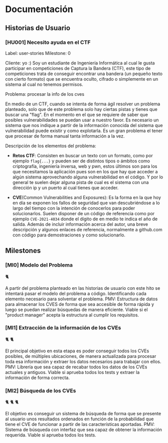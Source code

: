 # Documentación


## Historias de Usuario

### [HU001] Necesito ayuda en el CTF

Label: user-stories
Milestone: 0

Cliente: yo :)
Soy un estudiante de Ingeniería Informática al cual le gusta participar en competiciones de Captura la Bandera (CTF), este tipo de competiciones trata de conseguir encontrar una bandera (un pequeño texto con cierto formato) que se encuentra oculto, cifrado o simplemente en un sistema al cual no tenemos permisos.

Problema: procesar la info de los cves

En medio de un CTF, cuando se intenta de forma ágil resolver un problema planteado, solo que de este problema solo hay ciertas pistas y tienes que buscar una "flag". En el momento en el que se requiere de saber que posibles vulnerabilidades se puedan usar a nuestro favor. Es necesario un sistema que nos indique a partir de la información conocida del sistema que vulnerabilidad puede existir y como explotarla. Es un gran problema el tener que procesar de forma manual tanta información a la vez.

Descripción de los elementos del problema:
- **Retos CTF**: Consisten en buscar un texto con un formato, como por ejemplo ```flag{...}``` y pueden ser de distintos tipos o ámbitos como criptografía, ingeniería inversa, web y pwn, estos últimos son para los que necesitamos la aplicación pues son en los que hay que acceder a algún sistema aprovechando alguna vulnerabilidad en el código. Y por lo general te suelen  dejar alguna pista de cual es el sistema con una dirección ip y un puerto al cual tienes que acceder.

- **CVE**(Common Vulnerabilities and Exposures): Es la forma en la que hoy en día se exponen los fallos de seguridad que van descubriéndose a lo largo del tiempo con la intención de conocerlos para poder solucionarlos.
Suelen disponer de un código de referencia como por ejemplo ```CVE-2021-4034``` donde el dígito de en medio te indica el año de salida. Además de incluir información acerca del autor, una breve descripción y algunos enlaces de referencia, normalmente a github.com con código para demostraciones y como solucionarlo.
 

## Milestones

### [MI0] Modelo del Problema
:cat2: 

A partir del problema planteado en las historias de usuario con este hito se intentará pasar el modelo del problema a código. Identificando cada elemento necesario para solventar el problema.
PMV: Estructura de datos para almacenar los CVES de forma que sea accesible de forma rápida y luego se puedan realizar búsquedas de manera eficiente.
Viable si el "product manager" acepta la estructura al cumplir los requisitos.

### [MI1] Extracción de la información de los CVEs
:cat2: :cat2:

El principal objetivo en esta etapa es poder conseguir todos los CVEs posibles, de múltiples ubicaciones, de manera actualizada para procesar toda esa información y extraer los datos necesarios para trabajar con ellos.
PMV: Librería que sea capaz de recabar todos los datos de los CVEs actuales y antiguos.
Viable si aprueba todos los tests y extraer la información de forma correcta.


### [MI2] Búsqueda de los CVEs
:cat2: :cat2: :cat2:

El objetivo es conseguir un sistema de búsqueda de forma que se presente al usuario unos resultados ordenados en función de la probabilidad que tiene el CVE de funcionar a partir de las características aportadas.
PMV: Sistema de búsqueda con interfaz que sea capaz de obtener la información requerida.
Viable si aprueba todos los tests.


